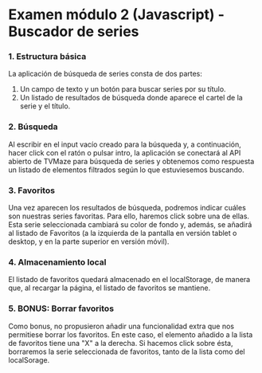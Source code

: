 # Examen módulo 2 (Javascript) - Buscador de series

### 1. Estructura básica
La aplicación de búsqueda de series consta de dos partes:
1. Un campo de texto y un botón para buscar series por su título.
2. Un listado de resultados de búsqueda donde aparece el cartel de la serie y el título.


### 2. Búsqueda
Al escribir en el input vacío creado para la búsqueda y, a continuación, hacer click con el ratón o pulsar intro, la aplicación se conectará al API abierto de TVMaze para búsqueda de series y obtenemos como respuesta un listado de elementos filtrados según lo que estuviesemos buscando. 


### 3. Favoritos
Una vez aparecen los resultados de búsqueda, podremos indicar cuáles son nuestras series favoritas. Para ello, haremos click sobre una de ellas. Esta serie seleccionada cambiará su color de fondo y, además, se añadirá al listado de Favoritos (a la izquierda de la pantalla en versión tablet o desktop, y en la parte superior en versión móvil).


### 4. Almacenamiento local
El listado de favoritos quedará almacenado en el localStorage, de manera que, al recargar la página, el listado de favoritos se mantiene.

### 5. BONUS: Borrar favoritos
Como bonus, no propusieron añadir una funcionalidad extra que nos permitiese borrar los favoritos. En este caso, el elemento añadido a la lista de favoritos tiene una "X" a la derecha. Si hacemos click sobre ésta, borraremos la serie seleccionada de favoritos, tanto de la lista como del localSorage.
